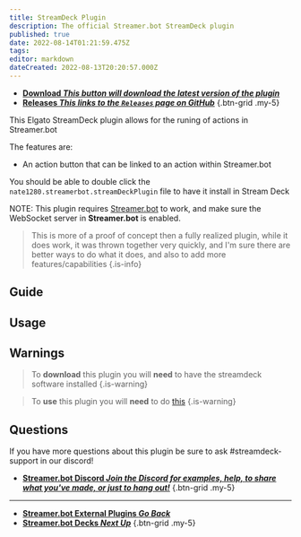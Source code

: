 ```yaml
---
title: StreamDeck Plugin
description: The official Streamer.bot StreamDeck plugin
published: true
date: 2022-08-14T01:21:59.475Z
tags: 
editor: markdown
dateCreated: 2022-08-13T20:20:57.000Z
---
```


- [<i class="mdi mdi-download"></i> **Download *This button will download the latest version of the plugin***](https://github.com/nate1280/streamdeck-Streamer.bot/releases/latest/download/nate1280.streamerbot.streamDeckPlugin)
- [<i class="mdi mdi-chevron-right"></i> **Releases *This links to the `Releases` page on GitHub***](https://github.com/nate1280/streamdeck-Streamer.bot/releases)
{.btn-grid .my-5}

This Elgato StreamDeck plugin allows for the runing of actions in Streamer.bot

The features are:
- An action button that can be linked to an action within Streamer.bot

You should be able to double click the `nate1280.streamerbot.streamDeckPlugin` file to have it install in Stream Deck

NOTE: This plugin requires [Streamer.bot](https://streamer.bot) to work, and make sure the WebSocket server in **Streamer.bot** is enabled.

> This is more of a proof of concept then a fully realized plugin, while it does work, it was thrown together very quickly, and I'm sure there are better ways to do what it does, and also to add more features/capabilities
{.is-info}

## Guide

## Usage

## Warnings

> To **download** this plugin you will **need** to have the streamdeck software installed
{.is-warning}

> To **use** this plugin you will **need** to do [this](#)
{.is-warning}

## Questions
If you have more questions about this plugin be sure to ask #streamdeck-support in our discord!

- [<i class="mdi mdi-discord text--discord"></i> **Streamer.bot Discord *Join the Discord for examples, help, to share what you've made, or just to hang out!***](https://discord.streamer.bot)
{.btn-grid .my-5}

---

- [<i class="mdi mdi-chevron-left"></i>**Streamer.bot External Plugins *Go Back***](/en/Sub-Actions)
- [<i class="mdi mdi-table"></i> **Streamer.bot Decks *Next Up***](https://wiki.streamer.bot/en/Extended-Features/HTML-Decks)
{.btn-grid .my-5}